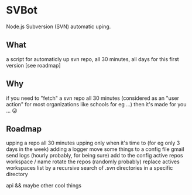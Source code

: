 # SVBot
Node.js Subversion (SVN) automatic uping.  

## What
a script for automaticly up svn repo, all 30 minutes, all days for this first version [see roadmap]

## Why
if you need to "fetch" a svn repo all 30 minutes (considered as an "user action" for most organizations like schools for eg ...) then it's made for you ... 😜

## Roadmap
upping a repo all 30 minutes
upping only when it's time to (for eg only 3 days in the week)
adding a logger
move some things to a config file
gmail send logs (hourly probably, for being sure)
add to the config active repos workspace / name
rotate the repos (randomly probably)
replace actives workspaces list by a recursive search of .svn directories in a specific directory

api && maybe other cool things
